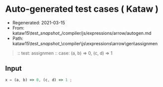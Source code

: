 # Auto-generated test cases ( Kataw )
- Regenerated: 2021-03-15
- From: kataw15\test\__snapshot__/compiler/js/expressions/arrow/autogen.md
- Path: kataw15\test\__snapshot__\compiler\js\expressions\arrow\gen\assignmen
> :: test: assignmen
> :: case: (a, b) => 0, (c, d) => 1
## Input

`````js
x = (a, b) => 0, (c, d) => 1 ;
`````
